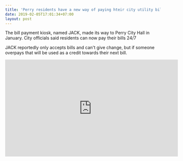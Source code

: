 ```yaml
---
title: 'Perry residents have a new way of paying hteir city utility bills'
date: 2019-02-05T17:01:34+07:00
layout: post
---
```

<!-- WGXA.News -->

The bill payment kiosk, named JACK, made its way to Perry City Hall in January. City officials said residents can now pay their bills 24/7

JACK reportedly only accepts bills and can't give change, but if someone overpays that will be used as a credit towards their next bill.

<iframe width="560" height="315" src="https://www.youtube.com/embed/5Ik97AlfKZw" title="YouTube video player" frameborder="0" allow="accelerometer; autoplay; clipboard-write; encrypted-media; gyroscope; picture-in-picture" allowfullscreen></iframe>